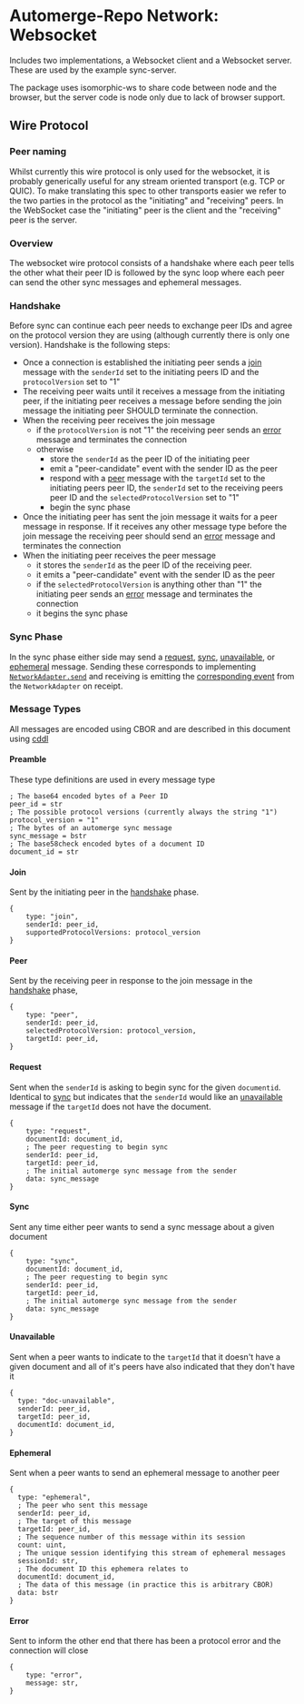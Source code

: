 # Automerge-Repo Network: Websocket

Includes two implementations, a Websocket client and a Websocket server. These are used by the example sync-server.

The package uses isomorphic-ws to share code between node and the browser, but the server code is node only due to lack of browser support.

## Wire Protocol

### Peer naming

Whilst currently this wire protocol is only used for the websocket, it is
probably generically useful for any stream oriented transport (e.g. TCP or
QUIC). To make translating this spec to other transports easier we refer to the
two parties in the protocol as the "initiating" and "receiving" peers. In the
WebSocket case the "initiating" peer is the client and the "receiving" peer
is the server.

### Overview

The websocket wire protocol consists of a handshake where each peer tells the
other what their peer ID is followed by the sync loop where each peer can send
the other sync messages and ephemeral messages.

### Handshake

Before sync can continue each peer needs to exchange peer IDs and agree on the
protocol version they are using (although currently there is only one version).
Handshake is the following steps:

* Once a connection is established the initiating peer sends a
  [join](#join) message with the `senderId` set to the initiating peers ID and
  the `protocolVersion` set to "1"
* The receiving peer waits until it receives a message from the initiating
  peer, if the initiating peer receives a message before sending the join message
  the initiating peer SHOULD terminate the connection.
* When the receiving peer receives the join message
    * if the `protocolVersion` is not "1" the receiving peer sends an
      [error](#error) message and terminates the connection
    * otherwise
        * store the `senderId` as the peer ID of the initiating peer
        * emit a "peer-candidate" event with the sender ID as the peer
        * respond with a [peer](#peer) message with the `targetId` set to the
          initiating peers peer ID, the `senderId` set to the receiving peers
          peer ID and the `selectedProtocolVersion` set to "1"
        * begin the sync phase
* Once the initiating peer has sent the join message it waits for a peer message
  in response. If it receives any other message type before the join message
  the receiving peer should send an [error](#error) message and terminates the
  connection
* When the initiating peer receives the peer message
  * it stores the `senderId` as the peer ID of the receiving peer.
  * it emits a "peer-candidate" event with the sender ID as the peer
  * if the `selectedProtocolVersion` is anything other than "1" the initiating
    peer sends an [error](#error) message and terminates the connection
  * it begins the sync phase


### Sync Phase

In the sync phase either side may send a [request](#request), [sync](#sync),
[unavailable](#unavailable), or [ephemeral](#ephemeral) message. Sending these
corresponds to implementing
[`NetworkAdapter.send`](https://automerge.org/automerge-repo/classes/_automerge_automerge_repo.NetworkAdapter.html#send)
and receiving is emitting the [corresponding
event](https://automerge.org/automerge-repo/interfaces/_automerge_automerge_repo.NetworkAdapterEvents.html)
from the `NetworkAdapter` on receipt.

### Message Types

All messages are encoded using CBOR and are described in this document using
[cddl](https://datatracker.ietf.org/doc/html/rfc8610)

#### Preamble

These type definitions are used in every message type

```cddl
; The base64 encoded bytes of a Peer ID
peer_id = str
; The possible protocol versions (currently always the string "1")
protocol_version = "1"
; The bytes of an automerge sync message
sync_message = bstr
; The base58check encoded bytes of a document ID
document_id = str
```

#### Join

Sent by the initiating peer in the [handshake](#handshake) phase.

```cddl
{
    type: "join",
    senderId: peer_id,
    supportedProtocolVersions: protocol_version
}
```

#### Peer

Sent by the receiving peer in response to the join message in the
[handshake](#handshake) phase,

```cddl
{
    type: "peer",
    senderId: peer_id,
    selectedProtocolVersion: protocol_version,
    targetId: peer_id,
}
```

#### Request

Sent when the `senderId` is asking to begin sync for the given `documentid`. 
Identical to [sync](#sync) but indicates that the `senderId` would like an
[unavailable](#unavailable) message if the `targetId` does not have the 
document.

```cddl
{
    type: "request",
    documentId: document_id,
    ; The peer requesting to begin sync
    senderId: peer_id,
    targetId: peer_id,
    ; The initial automerge sync message from the sender
    data: sync_message
}
```

#### Sync

Sent any time either peer wants to send a sync message about a given document

```cddl
{
    type: "sync",
    documentId: document_id,
    ; The peer requesting to begin sync
    senderId: peer_id,
    targetId: peer_id,
    ; The initial automerge sync message from the sender
    data: sync_message
}
```

#### Unavailable

Sent when a peer wants to indicate to the `targetId` that it doesn't have a
given document and all of it's peers have also indicated that they don't have
it

```cddl
{
  type: "doc-unavailable",
  senderId: peer_id,
  targetId: peer_id,
  documentId: document_id,
}
```

#### Ephemeral

Sent when a peer wants to send an ephemeral message to another peer


```cddl
{
  type: "ephemeral",
  ; The peer who sent this message
  senderId: peer_id,
  ; The target of this message 
  targetId: peer_id,
  ; The sequence number of this message within its session
  count: uint,
  ; The unique session identifying this stream of ephemeral messages
  sessionId: str,
  ; The document ID this ephemera relates to
  documentId: document_id,
  ; The data of this message (in practice this is arbitrary CBOR)
  data: bstr
}
```

#### Error

Sent to inform the other end that there has been a protocol error and the
connection will close

```cddl
{
    type: "error",
    message: str,
}
```
